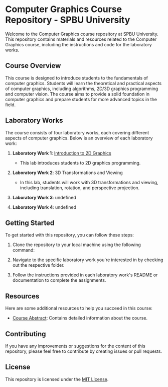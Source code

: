# Computer Graphics Course Repository - SPBU University

Welcome to the Computer Graphics course repository at SPBU University. This repository contains materials and resources related to the Computer Graphics course, including the instructions and code for the laboratory works.

## Course Overview

This course is designed to introduce students to the fundamentals of computer graphics. Students will learn the theoretical and practical aspects of computer graphics, including algorithms, 2D/3D graphics programming and computer vision. The course aims to provide a solid foundation in computer graphics and prepare students for more advanced topics in the field.

## Laboratory Works

The course consists of four laboratory works, each covering different aspects of computer graphics. Below is an overview of each laboratory work:

1. **Laboratory Work 1**: [Introduction to 2D Graphics](src/laboratory_worк_one)
   - This lab introduces students to 2D graphics programming.

2. **Laboratory Work 2**: 3D Transformations and Viewing
   - In this lab, students will work with 3D transformations and viewing, including translation, rotation, and perspective projection.

3. **Laboratory Work 3**: undefined

4. **Laboratory Work 4**: undefined

## Getting Started

To get started with this repository, you can follow these steps:

1. Clone the repository to your local machine using the following command:

2. Navigate to the specific laboratory work you're interested in by checking out the respective folder.

3. Follow the instructions provided in each laboratory work's README or documentation to complete the assignments.

## Resources

Here are some additional resources to help you succeed in this course:

- [Course Abstract](undefined): Contains detailed information about the course.

## Contributing

If you have any improvements or suggestions for the content of this repository, please feel free to contribute by creating issues or pull requests.

## License

This repository is licensed under the [MIT License](LICENSE).
